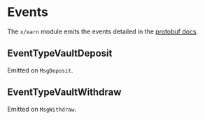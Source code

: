# Events

The `x/earn` module emits the events detailed in the [protobuf docs][proto-docs].

## EventTypeVaultDeposit

Emitted on `MsgDeposit`.

## EventTypeVaultWithdraw

Emitted on `MsgWithdraw`.

[proto-docs]: ../../../docs/core/proto-docs.md#earn/v1beta1/event.proto
